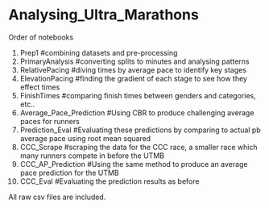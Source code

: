 # Analysing_Ultra_Marathons

Order of notebooks
1. Prep1 #combining datasets and pre-processing
2. PrimaryAnalysis #converting splits to minutes and analysing patterns
3. RelativePacing #diving times by average pace to identify key stages
4. ElevationPacing #finding the gradient of each stage to see how they effect times
5. FinishTimes #comparing finish times between genders and categories, etc..
6. Average_Pace_Prediction #Using CBR to produce challenging average paces for runners
7. Prediction_Eval #Evaluating these predictions by comparing to actual pb average pace using root mean squared
8. CCC_Scrape #scraping the data for the CCC race, a smaller race which many runners compete in before the UTMB
9. CCC_AP_Prediction #Using the same method to produce an average pace prediction for the UTMB
10. CCC_Eval #Evaluating the prediction results as before

All raw csv files are included. 
